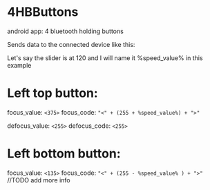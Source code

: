 # 4HBButtons
android app: 4 bluetooth holding buttons

Sends data to the connected device like this:

Let's say the slider is at 120 and I will name it %speed_value% in this example

# Left top button:
focus_value: `<375>`
focus_code: `"<" + (255 + %speed_value%) + ">"`

defocus_value: `<255>`
defocus_code: `<255>`

# Left bottom button:
focus_value: `<135>`
focus_code: `"<" + (255 - %speed_value% ) + ">"`
//TODO add more info
